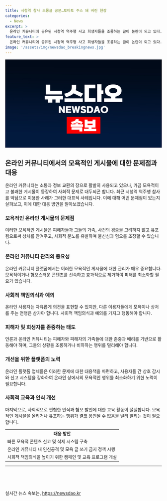 ```yaml
---
title: 시청역 참사 조롱글 공분…토마토 주스 돼 버린 현장
categories:
  - News
excerpt: >
  온라인 커뮤니티에 공유된 시청역 역주행 사고 희생자들을 조롱하는 글이 논란이 되고 있다. 희생자들을 토마토 주스로 비하하며 공분을 사고 있는데, 네티즌들은 이에 대해 강력한 비난을 쏟아내고 있다. 이와 더불어 다른 커뮤니티에서도 희생자들을 비하하는 글이 올라와 충격을 주고 있다. 이러한 사건이 발생한 1일 오후 9시 27분쯤의 사고의 경위에 대해 경찰은 수사를 진행 중이다.
feature_text: >
  온라인 커뮤니티에 공유된 시청역 역주행 사고 희생자들을 조롱하는 글이 논란이 되고 있다. 희생자들을 토마토 주스로 비하하며 공분을 사고 있는데, 네티즌들은 이에 대해 강력한 비난을 쏟아내고 있다. 이와 더불어 다른 커뮤니티에서도 희생자들을 비하하는 글이 올라와 충격을 주고 있다. 이러한 사건이 발생한 1일 오후 9시 27분쯤의 사고의 경위에 대해 경찰은 수사를 진행 중이다.
image: '/assets/img/newsdao_breakingnews.jpg'
---
```


<p><img src="/assets/img/newsdao_breakingnews.jpg" alt="flaretime 속보" /></p>

<h2 data-ke-size="size26">온라인 커뮤니티에서의 모욕적인 게시물에 대한 문제점과 대응</h2>

<p data-ke-size="size16">온라인 커뮤니티는 소통과 정보 교환의 장으로 활발히 사용되고 있으나, 가끔 모욕적이고 불쾌한 게시물이 등장하여 사회적 문제로 대두되곤 합니다. 최근 시청역 역주행 참사를 악담으로 이용한 사례가 그러한 대표적 사례입니다. 이에 대해 어떤 문제점이 있는지 살펴보고, 이에 대한 대응 방안을 알아보겠습니다.</p>

<h3>모욕적인 온라인 게시물의 문제점</h3>

<p data-ke-size="size16">이러한 모욕적인 게시물은 피해자들과 그들의 가족, 사건의 경중을 고려하지 않고 유포됨으로써 상처를 안겨주고, 사회적 분노를 유발하며 불신심과 혐오를 조장할 수 있습니다.</p>

<h3>온라인 커뮤니티 관리의 중요성</h3>

<p data-ke-size="size16">온라인 커뮤니티 플랫폼에서는 이러한 모욕적인 게시물에 대한 관리가 매우 중요합니다. 모욕적이거나 혐오스러운 콘텐츠를 신속하고 효과적으로 제거하여 피해를 최소화할 필요가 있습니다.</p>

<h3>사회적 책임의식과 예의</h3>

<p data-ke-size="size16">온라인 사용자는 자유롭게 의견을 표현할 수 있지만, 다른 이용자들에게 모욕이나 상처를 주는 언행은 삼가야 합니다. 사회적 책임의식과 예의를 가지고 행동해야 합니다.</p>

<h3>피해자 및 희생자를 존중하는 태도</h3>

<p data-ke-size="size16">언론과 온라인 커뮤니티는 피해자와 피해자의 가족들에 대한 존중과 배려를 기반으로 활동해야 하며, 그들의 상황을 조롱하거나 비하하는 행위를 멀리해야 합니다.</p>

<h3>개선을 위한 플랫폼의 노력</h3>

<p data-ke-size="size16">온라인 플랫폼 업체들은 이러한 문제에 대한 대응책을 마련하고, 사용자들 간 상호 감시와 신고 시스템을 강화하여 온라인 상에서의 모욕적인 행위를 최소화하기 위한 노력이 필요합니다.</p>

<h3>사회적 교육과 인식 개선</h3>

<p data-ke-size="size16">마지막으로, 사회적으로 편협한 인식과 혐오 발언에 대한 교육 활동이 절실합니다. 모욕적인 게시물을 올리거나 유포하는 행위가 결코 용인될 수 없음을 널리 알리는 것이 필요합니다.</p>

<table>
    <tr>
        <td style="text-align: center; height: 17px;"><b>대응 방안</b></td>
    </tr>
    <tr>
        <td style="text-align: left; height: 17px;">빠른 모욕적 콘텐츠 신고 및 삭제 시스템 구축</td>
    </tr>
    <tr>
        <td style="text-align: left; height: 17px;">온라인 커뮤니티 내 인신공격 및 모욕 글 쓰기 금지 정책 시행</td>
    </tr>
    <tr>
        <td style="text-align: left; height: 17px;">사회적 책임의식을 높이기 위한 캠페인 및 교육 프로그램 개설</td>
    </tr>
</table>

<hr>

<p data-ke-size="size16">&nbsp;</p>

<p data-ke-size="size16">&nbsp;</p>
실시간 뉴스 속보는, <a href="https://newsdao.kr" rel="dofollow">https://newsdao.kr</a>


